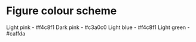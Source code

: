 # Figure colour scheme

Light pink - #f4c8f1
Dark pink - #c3a0c0
Light blue - #f4c8f1
Light green - #caffda
